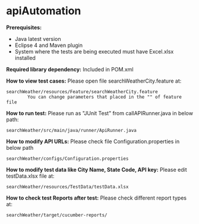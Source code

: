 # apiAutomation


**Prerequisites:**
 - Java latest version
 - Eclipse 4 and  Maven plugin
 - System where the tests are being executed must have Excel.xlsx installed


**Required library dependency:**  Included in POM.xml

**How to view test cases:** Please open file searchWeatherCity.feature at:

    searchWeather/resources/Feature/searchWeatherCity.feature  
            You can change parameters that placed in the "" of feature file
            
**How to run test:** Please run as "JUnit Test"  from callAPIRunner.java in below path:

    searchWeather/src/main/java/runner/ApiRunner.java
    
**How to modify API URLs:** Please check file Configuration.properties in below path

    searchWeather/configs/Configuration.properties 
    
**How to modify test data like City Name, State Code, API key:** Please edit testData.xlsx file at:

    searchWeather/resources/TestData/testData.xlsx
    
**How to check test Reports after test:** Please check different report types at:

    searchWeather/target/cucumber-reports/
